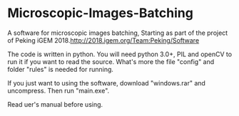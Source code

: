 # Microscopic-Images-Batching
A software for microscopic images batching, Starting as part of the project of Peking iGEM 2018.http://2018.igem.org/Team:Peking/Software

The code is written in python. You will need python 3.0+, PIL and openCV to run it if you want to read the source. What's more the file "config" and folder "rules" is needed for running. 

If you just want to using the software, download "windows.rar" and uncompress. Then run "main.exe". 

Read uer's manual before using.
